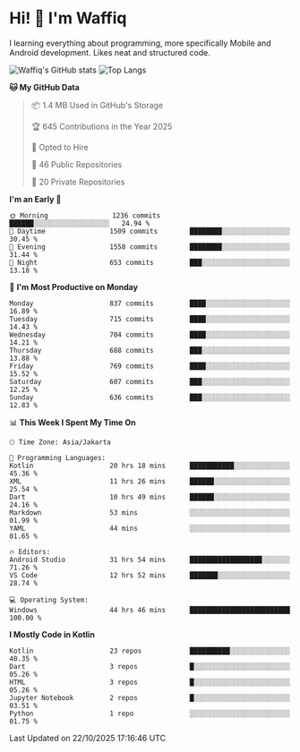 
# Hi! 👋 I'm Waffiq

I learning everything about programming, more specifically Mobile and Android development. Likes neat and structured code.

<!-- Get to know more about me?

<a href="https://www.linkedin.com/in/waffiqaziz/"><img src="https://img.shields.io/static/v1?label=%20&message=LinkedIn&logo=linkedin&logoColor=white&color=0A66C2&style=for-the-badge" alt="LinkedIn"></a>
<a href="https://www.instagram.com/waffiqaziz/"><img src="https://img.shields.io/static/v1?label=%20&message=instagram&logo=instagram&logoColor=white&labelColor=%23E1306C&color=%23E1306C&style=for-the-badge" alt="Instagram"></a>
<a href="https://web.facebook.com/WaffiqAziz/"><img src="https://img.shields.io/static/v1?label=%20&message=Facebook&logo=facebook&logoColor=white&color=1877F2&style=for-the-badge" alt="Facebook"></a>
<a href="https://twitter.com/waffiqaziz"><img src="https://img.shields.io/static/v1?label=%20&message=X&logo=x&logoColor=white&color=000000&style=for-the-badge" alt="X"></a> -->

![Waffiq's GitHub stats](https://github-readme-stats-eight-theta.vercel.app/api?username=waffiqaziz&show_icons=true&include_all_commits=true&count_private=true&theme=dark)
![Top Langs](https://github-readme-stats.vercel.app/api/top-langs/?username=waffiqaziz&layout=compact&langs_count=8&theme=dark)

<!--START_SECTION:waka-->
**🐱 My GitHub Data** 

> 📦 1.4 MB Used in GitHub's Storage 
 > 
> 🏆 645 Contributions in the Year 2025
 > 
> 💼 Opted to Hire
 > 
> 📜 46 Public Repositories 
 > 
> 🔑 20 Private Repositories 
 > 
**I'm an Early 🐤** 

```text
🌞 Morning                1236 commits        ██████░░░░░░░░░░░░░░░░░░░   24.94 % 
🌆 Daytime                1509 commits        ████████░░░░░░░░░░░░░░░░░   30.45 % 
🌃 Evening                1558 commits        ████████░░░░░░░░░░░░░░░░░   31.44 % 
🌙 Night                  653 commits         ███░░░░░░░░░░░░░░░░░░░░░░   13.18 % 
```
📅 **I'm Most Productive on Monday** 

```text
Monday                   837 commits         ████░░░░░░░░░░░░░░░░░░░░░   16.89 % 
Tuesday                  715 commits         ████░░░░░░░░░░░░░░░░░░░░░   14.43 % 
Wednesday                704 commits         ████░░░░░░░░░░░░░░░░░░░░░   14.21 % 
Thursday                 688 commits         ███░░░░░░░░░░░░░░░░░░░░░░   13.88 % 
Friday                   769 commits         ████░░░░░░░░░░░░░░░░░░░░░   15.52 % 
Saturday                 607 commits         ███░░░░░░░░░░░░░░░░░░░░░░   12.25 % 
Sunday                   636 commits         ███░░░░░░░░░░░░░░░░░░░░░░   12.83 % 
```


📊 **This Week I Spent My Time On** 

```text
🕑︎ Time Zone: Asia/Jakarta

💬 Programming Languages: 
Kotlin                   20 hrs 18 mins      ███████████░░░░░░░░░░░░░░   45.36 % 
XML                      11 hrs 26 mins      ██████░░░░░░░░░░░░░░░░░░░   25.54 % 
Dart                     10 hrs 49 mins      ██████░░░░░░░░░░░░░░░░░░░   24.16 % 
Markdown                 53 mins             ░░░░░░░░░░░░░░░░░░░░░░░░░   01.99 % 
YAML                     44 mins             ░░░░░░░░░░░░░░░░░░░░░░░░░   01.65 % 

🔥 Editors: 
Android Studio           31 hrs 54 mins      ██████████████████░░░░░░░   71.26 % 
VS Code                  12 hrs 52 mins      ███████░░░░░░░░░░░░░░░░░░   28.74 % 

💻 Operating System: 
Windows                  44 hrs 46 mins      █████████████████████████   100.00 % 
```

**I Mostly Code in Kotlin** 

```text
Kotlin                   23 repos            ██████████░░░░░░░░░░░░░░░   40.35 % 
Dart                     3 repos             █░░░░░░░░░░░░░░░░░░░░░░░░   05.26 % 
HTML                     3 repos             █░░░░░░░░░░░░░░░░░░░░░░░░   05.26 % 
Jupyter Notebook         2 repos             █░░░░░░░░░░░░░░░░░░░░░░░░   03.51 % 
Python                   1 repo              ░░░░░░░░░░░░░░░░░░░░░░░░░   01.75 % 
```




 Last Updated on 22/10/2025 17:16:46 UTC
<!--END_SECTION:waka-->
